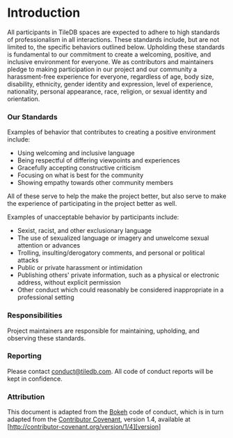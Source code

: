 # Introduction

All participants in TileDB spaces are expected to adhere to high standards of
professionalism in all interactions. These standards include, but are not
limited to, the specific behaviors outlined below. Upholding these standards
is fundamental to our commitment to create a welcoming, positive, and
inclusive environment for everyone. We as contributors and maintainers
pledge to making participation in our project and our community a
harassment-free experience for everyone, regardless of age, body
size, disability, ethnicity, gender identity and expression, level
of experience, nationality, personal appearance, race, religion, or
sexual identity and orientation.

### Our Standards

Examples of behavior that contributes to creating a positive environment
include:

* Using welcoming and inclusive language
* Being respectful of differing viewpoints and experiences
* Gracefully accepting constructive criticism
* Focusing on what is best for the community
* Showing empathy towards other community members

All of these serve to help the make the project better, but also serve to make
the experience of participating in the project better as well.

Examples of unacceptable behavior by participants include:

* Sexist, racist, and other exclusionary language
* The use of sexualized language or imagery and unwelcome sexual attention or
  advances
* Trolling, insulting/derogatory comments, and personal or political attacks
* Public or private harassment or intimidation
* Publishing others' private information, such as a physical or electronic
  address, without explicit permission
* Other conduct which could reasonably be considered inappropriate in a
  professional setting

### Responsibilities

Project maintainers are responsible for maintaining, upholding, and
observing these standards.

### Reporting

Please contact [conduct@tiledb.com](conduct@tiledb.com). All code of conduct
reports will be kept in confidence.

### Attribution

This document is adapted from the [Bokeh](https://raw.githubusercontent.com/bokeh/bokeh/9844e3240aab1100d7ad2621e8b62a2597846b96/CODE_OF_CONDUCT.md)
code of conduct, which is in turn adapted from the [Contributor Covenant][homepage], version 1.4,
available at [http://contributor-covenant.org/version/1/4][version]

[homepage]: http://contributor-covenant.org
[version]: http://contributor-covenant.org/version/1/4/.
